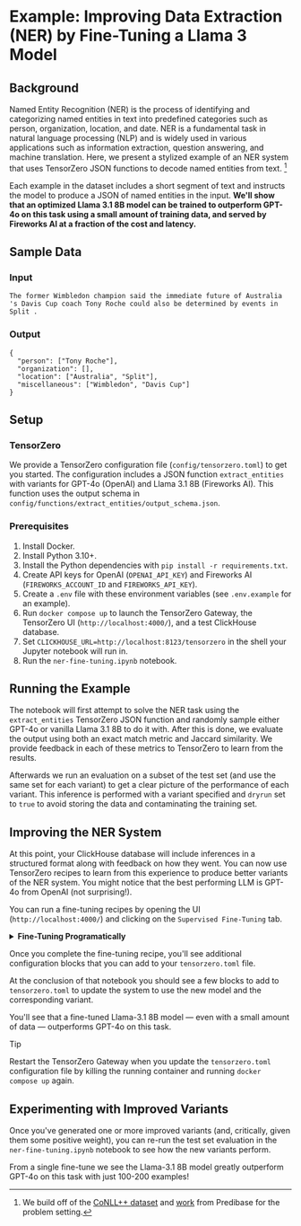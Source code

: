 # Example: Improving Data Extraction (NER) by Fine-Tuning a Llama 3 Model

## Background

Named Entity Recognition (NER) is the process of identifying and categorizing named entities in text into predefined categories such as person, organization, location, and date. NER is a fundamental task in natural language processing (NLP) and is widely used in various applications such as information extraction, question answering, and machine translation.
Here, we present a stylized example of an NER system that uses TensorZero JSON functions to decode named entities from text. [^1]

Each example in the dataset includes a short segment of text and instructs the model to produce a JSON of named entities in the input.
**We'll show that an optimized Llama 3.1 8B model can be trained to outperform GPT-4o on this task using a small amount of training data, and served by Fireworks AI at a fraction of the cost and latency.**

## Sample Data

### Input

```
The former Wimbledon champion said the immediate future of Australia 's Davis Cup coach Tony Roche could also be determined by events in Split .
```

### Output

```
{
  "person": ["Tony Roche"],
  "organization": [],
  "location": ["Australia", "Split"],
  "miscellaneous": ["Wimbledon", "Davis Cup"]
}
```

</details>

## Setup

### TensorZero

We provide a TensorZero configuration file (`config/tensorzero.toml`) to get you started.
The configuration includes a JSON function `extract_entities` with variants for GPT-4o (OpenAI) and Llama 3.1 8B (Fireworks AI).
This function uses the output schema in `config/functions/extract_entities/output_schema.json`.

### Prerequisites

1. Install Docker.
2. Install Python 3.10+.
3. Install the Python dependencies with `pip install -r requirements.txt`.
4. Create API keys for OpenAI (`OPENAI_API_KEY`) and Fireworks AI (`FIREWORKS_ACCOUNT_ID` and `FIREWORKS_API_KEY`).
5. Create a `.env` file with these environment variables (see `.env.example` for an example).
6. Run `docker compose up` to launch the TensorZero Gateway, the TensorZero UI (`http://localhost:4000/`), and a test ClickHouse database.
7. Set `CLICKHOUSE_URL=http://localhost:8123/tensorzero` in the shell your Jupyter notebook will run in.
8. Run the `ner-fine-tuning.ipynb` notebook.

## Running the Example

The notebook will first attempt to solve the NER task using the `extract_entities` TensorZero JSON function and randomly sample either GPT-4o or vanilla Llama 3.1 8B to do it with.
After this is done, we evaluate the output using both an exact match metric and Jaccard similarity.
We provide feedback in each of these metrics to TensorZero to learn from the results.

Afterwards we run an evaluation on a subset of the test set (and use the same set for each variant) to get a clear picture of the performance of each variant.
This inference is performed with a variant specified and `dryrun` set to `true` to avoid storing the data and contaminating the training set.

## Improving the NER System

At this point, your ClickHouse database will include inferences in a structured format along with feedback on how they went.
You can now use TensorZero recipes to learn from this experience to produce better variants of the NER system.
You might notice that the best performing LLM is GPT-4o from OpenAI (not surprising!).

You can run a fine-tuning recipes by opening the UI (`http://localhost:4000/`) and clicking on the `Supervised Fine-Tuning` tab.

<details>
<summary>
<b>Fine-Tuning Programatically</b>
</summary>

Alternatively, you can run a fine-tuning recipe programatically using the Jupyter notebook in `recipes/supervised_fine_tuning/metrics/fireworks/`.

</details>

Once you complete the fine-tuning recipe, you'll see additional configuration blocks that you can add to your `tensorzero.toml` file.

At the conclusion of that notebook you should see a few blocks to add to `tensorzero.toml` to update the system to use the new model and the corresponding variant.

You'll see that a fine-tuned Llama-3.1 8B model &mdash; even with a small amount of data &mdash; outperforms GPT-4o on this task.

> [!TIP]
>
> Restart the TensorZero Gateway when you update the `tensorzero.toml` configuration file by killing the running container and running `docker compose up` again.

## Experimenting with Improved Variants

Once you've generated one or more improved variants (and, critically, given them some positive weight), you can re-run the test set evaluation in the `ner-fine-tuning.ipynb` notebook to see how the new variants perform.

From a single fine-tune we see the Llama-3.1 8B model greatly outperform GPT-4o on this task with just 100-200 examples!

[^1]: We build off of the [CoNLL++ dataset](https://arxiv.org/abs/1909.01441v1) and [work](https://predibase.com/blog/lorax-outlines-better-json-extraction-with-structured-generation-and-lora) from Predibase for the problem setting.
